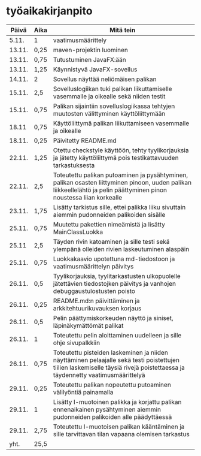 # työaikakirjanpito

Päivä | Aika | Mitä tein
------|------|----------
5.11. | 1 | vaatimusmäärittely
13.11. | 0,25 | maven-projektin luominen
13.11. | 0,75 | Tutustuminen JavaFX:ään
13.11. | 1,25 | Käynnistyvä JavaFX-sovellus
14.11. | 2 | Sovellus näyttää neliömäisen palikan
15.11. | 2,5 | Sovelluslogiikan tuki palikan liikuttamiselle vasemmalle ja oikealle sekä niiden testit
15.11. | 0,75 | Palikan sijaintiin sovelluslogiikassa tehtyjen muutosten välittyminen käyttöliittymään
18.11 | 0,75 | Käyttöliittymä palikan liikuttamiseen vasemmalle ja oikealle
18.11. | 0,25 | Päivitetty README.md
22.11. | 1,25 | Otettu checkstyle käyttöön, tehty tyylikorjauksia ja jätetty käyttöliittymä pois testikattavuuden tarkastuksesta
22.11. | 2,5 | Toteutettu palikan putoaminen ja pysähtyminen, palikan osasten liittyminen pinoon, uuden palikan liikkeellelähtö ja pelin päättyminen pinon noustessa liian korkealle
23.11. | 1,75 | Lisätty tarkistus sille, ettei palikka liiku sivuttain aiemmin pudonneiden palikoiden sisälle
25.11. | 0,75 | Muutettu pakettien nimeämistä ja lisätty MainClassLuokka
25.11 | 2,5 | Täyden rivin katoaminen ja sille testi sekä ylempänä olleiden rivien laskeutuminen alaspäin
25.11. | 0,75 |Luokkakaavio upotettuna md-tiedostoon ja vaatimusmäärittelyn päivitys 
26.11. | 0,5 | Tyylikorjauksia, tyylitarkastusten ulkopuolelle jätettävien tiedostojken päivitys ja vanhojen debuggaustulostusten poisto
26.11. | 0,25 | README.md:n päivittäminen ja arkkitehtuurikuvauksen korjaus
26.11. | 0,5 | Pelin päättymiskorkeuden näyttö ja siniset, läpinäkymättömät palikat
26.11. | 1 | Toteutettu pelin aloittaminen uudelleen ja sille ohje sivupalkkiin
26.11. | 0,75 |  Toteutettu pisteiden laskeminen ja niiden näyttäminen pelaajalle sekä testi poistettujen tiilien laskemiselle täysiä rivejä poistettaessa ja täydennetty vaatimusmäärittelyä
29.11. | 0,25 | Toteutettu palikan nopeutettu putoaminen välilyöntiä painamalla
29.11. | 1 | Lisätty I-muotoinen palikka ja korjattu palikan ennenaikainen pysähtyminen aiemmin pudonneiden palikoiden alle päädyttäessä
29.11. | 2,75 | Toteutettu I-muotoisen palikan kääntäminen ja sille tarvittavan tilan vapaana olemisen tarkastus
yht. | 25,5 
